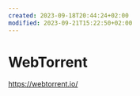 ```yaml
---
created: 2023-09-18T20:44:24+02:00
modified: 2023-09-21T15:22:50+02:00
---
```


# WebTorrent

<https://webtorrent.io/>
